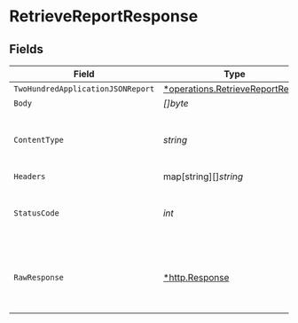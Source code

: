 # RetrieveReportResponse


## Fields

| Field                                                                               | Type                                                                                | Required                                                                            | Description                                                                         |
| ----------------------------------------------------------------------------------- | ----------------------------------------------------------------------------------- | ----------------------------------------------------------------------------------- | ----------------------------------------------------------------------------------- |
| `TwoHundredApplicationJSONReport`                                                   | [*operations.RetrieveReportReport](../../models/operations/retrievereportreport.md) | :heavy_minus_sign:                                                                  | Report                                                                              |
| `Body`                                                                              | *[]byte*                                                                            | :heavy_minus_sign:                                                                  | N/A                                                                                 |
| `ContentType`                                                                       | *string*                                                                            | :heavy_check_mark:                                                                  | HTTP response content type for this operation                                       |
| `Headers`                                                                           | map[string][]*string*                                                               | :heavy_minus_sign:                                                                  | N/A                                                                                 |
| `StatusCode`                                                                        | *int*                                                                               | :heavy_check_mark:                                                                  | HTTP response status code for this operation                                        |
| `RawResponse`                                                                       | [*http.Response](https://pkg.go.dev/net/http#Response)                              | :heavy_minus_sign:                                                                  | Raw HTTP response; suitable for custom response parsing                             |
